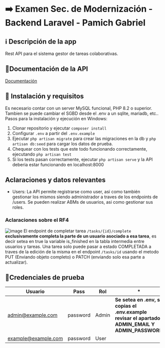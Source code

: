 
# ➡️ Examen Sec. de Modernización - Backend Laravel - Pamich Gabriel


## ℹ️ Descripción de la app
Rest API para el sistema gestor de tareas colaborativas.


## 📄Documentación de la API
[Documentación](https://documenter.getpostman.com/view/15080099/2sAYQcFATG)


## 🚀 Instalación y requisitos
Es necesario contar con un server MySQL funcional, PHP 8.2 o superior. Tambien se puede cambiar el SGBD desde el .env a un sqlite, mariadb, etc..
Pasos para la instalación y ejecución en Windows:
1) Clonar repositorio y  ejecutar `composer install`
2) Configurar `.env` a partir del `.env.example`
3) Ejecutar `php artisan migrate` para crear las migraciones en la db y `php artisan db:seed` para cargar los datos de prueba.
4) Chequear con los tests que este todo funcionando correctamente, ejecutando `php artisan test`
5) Si los tests pasan correctamente,  ejecutar `php artisan serve` y la API deberia estar funcionando en localhost:8000

## Aclaraciones y datos relevantes

- Users: La API permite registrarse como user, asi como también gestionar los mismos siendo administrador a traves de los endpoints de /users. Se pueden realizar ABMs de usuarios, asi como gestionar sus roles.

### Aclaraciones sobre el RF4
![image](https://github.com/user-attachments/assets/294690f1-046b-46eb-9551-54befb32822d)
El endpoint de completar tarea `/tasks/{id}/complete`  **exclusivamente completa la parte de un usuario asociado a esa tarea**, es decir setea en true la variable is_finished en la tabla intermedia entre usuarios y tareas. Una tarea solo puede pasar a estado COMPLETADA a traves de la edición de la misma en el endpoint `/tasks/id` usando el metodo PUT (Enviando objeto completo) o PATCH (enviando solo esa parte a actualizar).

## 🔐Credenciales de prueba


| Usuario | Pass | Rol | * | 
|--|--|--|--|
| admin@example.com | password |Admin| **Se setea en .env, si copias el .env.example revisar el apartado ADMIN_EMAIL Y ADMIN_PASSWORD**
| example@example.com | password | User |
